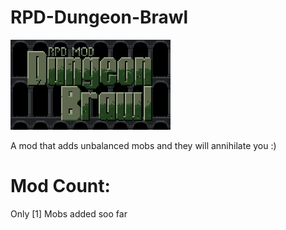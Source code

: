 # RPD-Dungeon-Brawl
![Game Image 1](/preview.png)

A mod that adds unbalanced mobs and they will annihilate you :)

# Mod Count: 
Only [1] Mobs added soo far

